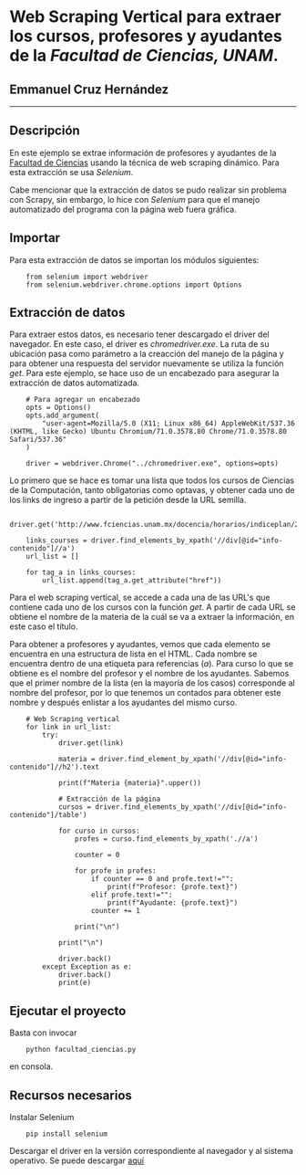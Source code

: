 # Web Scraping Vertical para extraer los cursos, profesores y ayudantes de la _Facultad de Ciencias, UNAM_.
## Emmanuel Cruz Hernández

----

## Descripción

En este ejemplo se extrae información de profesores y ayudantes de la [Facultad de Ciencias](http://www.fciencias.unam.mx/docencia/horarios/indiceplan/20221/1556) usando la técnica de web scraping dinámico. Para esta extracción se usa _Selenium_.

Cabe mencionar que la extracción de datos se pudo realizar sin problema con Scrapy, sin embargo, lo hice con _Selenium_ para que el manejo automatizado del programa con la página web fuera gráfica.

## Importar

Para esta extracción de datos se importan los módulos siguientes:

        from selenium import webdriver
        from selenium.webdriver.chrome.options import Options

## Extracción de datos

Para extraer estos datos, es necesario tener descargado el driver del navegador. En este caso, el driver es _chromedriver.exe_. La ruta de su ubicación pasa como parámetro a la creacción del manejo de la página y para obtener una respuesta del servidor nuevamente se utiliza la función _get_. Para este ejemplo, se hace uso de un encabezado para asegurar la extracción de datos automatizada.

        # Para agregar un encabezado
        opts = Options()
        opts.add_argument(
            "user-agent=Mozilla/5.0 (X11; Linux x86_64) AppleWebKit/537.36 (KHTML, like Gecko) Ubuntu Chromium/71.0.3578.80 Chrome/71.0.3578.80 Safari/537.36"
        )

        driver = webdriver.Chrome("../chromedriver.exe", options=opts)

Lo primero que se hace es tomar una lista que todos los cursos de Ciencias de la Computación, tanto obligatorias como optavas, y obtener cada uno de los links de ingreso a partir de la petición desde la URL semilla.

        driver.get('http://www.fciencias.unam.mx/docencia/horarios/indiceplan/20221/1556')

        links_courses = driver.find_elements_by_xpath('//div[@id="info-contenido"]//a')
        url_list = []

        for tag_a in links_courses:
            url_list.append(tag_a.get_attribute("href"))

Para el web scraping vertical, se accede a cada una de las URL's que contiene cada uno de los cursos con la función _get_. A partir de cada URL se obtiene el nombre de la materia de la cuál se va a extraer la información, en este caso el título.

Para obtener a profesores y ayudantes, vemos que cada elemento se encuentra en una estructura de lista en el HTML. Cada nombre se encuentra dentro de una etiqueta para referencias (_a_). Para curso lo que se obtiene es el nombre del profesor y el nombre de los ayudantes. Sabemos que el primer nombre de la lista (en la mayoría de los casos) corresponde al nombre del profesor, por lo que tenemos un contados para obtener este nombre y después enlistar a los ayudantes del mismo curso.

        # Web Scraping vertical
        for link in url_list:
            try:
                driver.get(link)

                materia = driver.find_element_by_xpath('//div[@id="info-contenido"]//h2').text

                print(f"Materia {materia}".upper())

                # Extracción de la página
                cursos = driver.find_elements_by_xpath('//div[@id="info-contenido"]/table')
                
                for curso in cursos:
                    profes = curso.find_elements_by_xpath('.//a')

                    counter = 0

                    for profe in profes:
                        if counter == 0 and profe.text!="":
                            print(f"Profesor: {profe.text}")
                        elif profe.text!="":
                            print(f"Ayudante: {profe.text}")
                        counter += 1
                    
                    print("\n")
                
                print("\n")

                driver.back()
            except Exception as e:
                driver.back()
                print(e)


## Ejecutar el proyecto

Basta con invocar

        python facultad_ciencias.py

en consola.

## Recursos necesarios

Instalar Selenium

        pip install selenium

Descargar el driver en la versión correspondiente al navegador y al sistema operativo. Se puede descargar [aquí](https://selenium-python.readthedocs.io/installation.html#drivers)